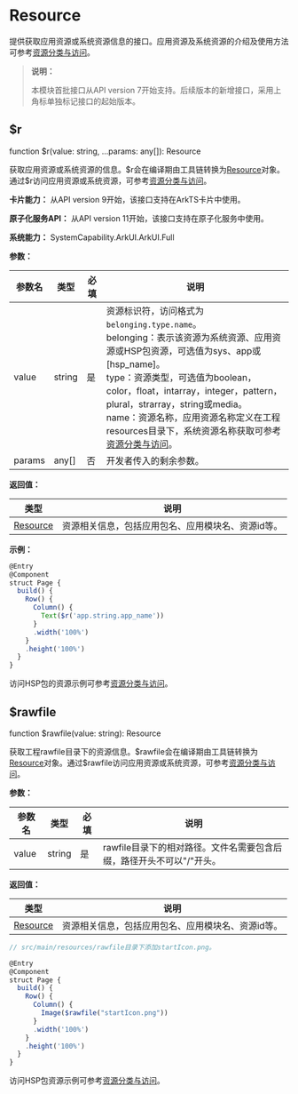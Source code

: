# Resource
<!--Kit: ArkUI-->
<!--Subsystem: ArkUI-->
<!--Owner: @fangzhiyuan1-->
<!--Designer: @fangzhiyuan1-->
<!--Tester: @sally__-->
<!--Adviser: @HelloCrease-->

提供获取应用资源或系统资源信息的接口。应用资源及系统资源的介绍及使用方法可参考[资源分类与访问](../../quick-start/resource-categories-and-access.md)。

> **说明：**
>
> 本模块首批接口从API version 7开始支持。后续版本的新增接口，采用上角标单独标记接口的起始版本。
> 

## $r

function $r(value: string, ...params: any[]): Resource

获取应用资源或系统资源的信息。\$r会在编译期由工具链转换为[Resource](../apis-localization-kit/js-apis-resource-manager.md#resource9)对象。通过\$r访问应用资源或系统资源，可参考[资源分类与访问](../../quick-start/resource-categories-and-access.md)。

**卡片能力：** 从API version 9开始，该接口支持在ArkTS卡片中使用。

**原子化服务API：** 从API version 11开始，该接口支持在原子化服务中使用。

**系统能力：** SystemCapability.ArkUI.ArkUI.Full

**参数：**

| 参数名 | 类型   | 必填 | 说明                                                                                                                                                                                                                                                                                                                                                                                              |
| ------ | ------ | ---- | ------------------------------------------------------------------------------------------------------------------------------------------------------------------------------------------------------------------------------------------------------------------------------------------------------------------------------------------------------------------------------------------------- |
| value  | string | 是   | 资源标识符，访问格式为`belonging.type.name`。<br>belonging：表示该资源为系统资源、应用资源或HSP包资源，可选值为sys、app或[hsp_name]。<br>type：资源类型，可选值为boolean，color，float，intarray，integer，pattern，plural，strarray，string或media。<br>name：资源名称，应用资源名称定义在工程resources目录下，系统资源名称获取可参考[资源分类与访问](../../quick-start/resource-categories-and-access.md)。 |
| params | any[]  | 否   | 开发者传入的剩余参数。                                                                                                                                                                                                                                                                                                                                                                            |

**返回值：**

| 类型                              | 说明                                                       |
| --------------------------------- | ---------------------------------------------------------- |
| [Resource](../apis-localization-kit/js-apis-resource-manager.md#resource9) | 资源相关信息，包括应用包名、应用模块名、资源id等。 |

**示例：**

```ts
@Entry
@Component
struct Page {
  build() {
    Row() {
      Column() {
        Text($r('app.string.app_name'))
      }
      .width('100%')
    }
    .height('100%')
  }
}
```

访问HSP包的资源示例可参考[资源分类与访问](../../quick-start/resource-categories-and-access.md#跨haphsp包应用资源)。

## $rawfile

function $rawfile(value: string): Resource

获取工程rawfile目录下的资源信息。$rawfile会在编译期由工具链转换为[Resource](../apis-localization-kit/js-apis-resource-manager.md#resource9)对象。通过\$rawfile访问应用资源或系统资源，可参考[资源分类与访问](../../quick-start/resource-categories-and-access.md)。

**参数：**

| 参数名 | 类型   | 必填 | 说明                                                                                                                                                                                                                                                                                                                                                                                              |
| ------ | ------ | ---- | ------------------------------------------------------------------------------------------------------------------------------------------------------------------------------------------------------------------------------------------------------------------------------------------------------------------------------------------------------------------------------------------------- |
| value  | string | 是   | rawfile目录下的相对路径。文件名需要包含后缀，路径开头不可以"/"开头。 |

**返回值：**

| 类型                              | 说明                                                       |
| --------------------------------- | ---------------------------------------------------------- |
| [Resource](../apis-localization-kit/js-apis-resource-manager.md#resource9) | 资源相关信息，包括应用包名、应用模块名、资源id等。 |

```ts
// src/main/resources/rawfile目录下添加startIcon.png。

@Entry
@Component
struct Page {
  build() {
    Row() {
      Column() {
        Image($rawfile("startIcon.png"))
      }
      .width('100%')
    }
    .height('100%')
  }
}
```

访问HSP包资源示例可参考[资源分类与访问](../../quick-start/resource-categories-and-access.md#跨haphsp包应用资源)。
